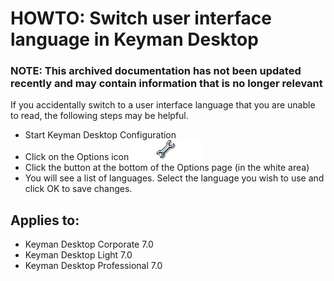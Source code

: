 # HOWTO: Switch user interface language in Keyman Desktop

### **NOTE**: This archived documentation has not been updated recently and may contain information that is no longer relevant

If you accidentally switch to a user interface language that you are unable to read, the following steps may be helpful.

  - Start Keyman Desktop Configuration
  - Click on the Options icon ![](assets/kb0031/menuframe_options.gif "Options")
  - Click the button at the bottom of the Options page (in the white area)
  - You will see a list of languages.  Select the language you wish to use and click OK to save changes.

## Applies to:
* Keyman Desktop Corporate 7.0
* Keyman Desktop Light 7.0
* Keyman Desktop Professional 7.0
